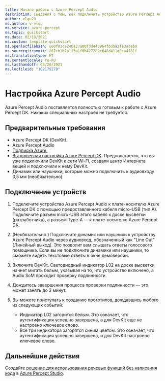 ```yaml
---
title: Начало работы с Azure Percept Audio
description: Сведения о том, как подключить устройство Azure Percept Audio к Azure Percept DK.
author: elqu20
ms.author: v-elqu
ms.service: azure-percept
ms.topic: quickstart
ms.date: 02/18/2021
ms.custom: template-quickstart
ms.openlocfilehash: 660f03ce248a27a00fdd443964fbdba2fe3adeb0
ms.sourcegitcommit: 867cb1b7a1f3a1f0b427282c648d411d0ca4f81f
ms.translationtype: HT
ms.contentlocale: ru-RU
ms.lasthandoff: 03/20/2021
ms.locfileid: "102179278"
---
```

# <a name="azure-percept-audio-setup"></a>Настройка Azure Percept Audio

Azure Percept Audio поставляется полностью готовым к работе с Azure Percept DK. Никаких специальных настроек не требуется.

## <a name="prerequisites"></a>Предварительные требования

- Azure Percept DK (DevKit).
- Azure Percept Audio
- [Подписка Azure.](https://azure.microsoft.com/free/)
- [Выполненная настройка Azure Percept DK](./quickstart-percept-dk-set-up.md). Предполагается, что вы уже подключили DevKit к сети Wi-Fi, создали центр Интернета вещей и подключили к нему DevKit.
- Динамик или наушники, которые можно подключить к аудиовходу 3,5 мм (необязательно)

## <a name="connecting-your-devices"></a>Подключение устройств

1. Подключите устройство Azure Percept Audio к плате-носителю Azure Percept DK с помощью предоставленного кабеля micro-USB (тип A). Подключите разъем micro-USB этого кабеля к доске высветки (разработчика), а разъем Type-A — к плате-носителю Azure Percept DK.
1. (Необязательно.) Подключите динамик или наушники к устройству Azure Percept Audio через аудиовход, обозначенный как "Line Out" (Линейный выход). Это позволит вам слышать ответы голосового помощника. Если вы не подключите динамики или наушники, то сможете видеть текстовые ответы в окне демоверсии. 

1. Включите DevKit. Светодиодный индикатор L02 на доске высветки начнет мигать белым, указывая на то, что устройство включено, а Audio SoM проходит проверку подлинности.

1. Дождитесь завершения процесса проверки подлинности — это может занять до 3 минут.

1. Вы можете приступать к созданию прототипов, дождавшись любого из следующих событий:

    - Индикатор L02 загорится белым. Это означает, что аутентификация успешно завершена, а для DevKit еще не настроено ключевое слово.
    - Все три индикатора загорятся синим цветом. Это означает, что аутентификация успешно завершена, и для DevKit настроено ключевое слово.

## <a name="next-steps"></a>Дальнейшие действия

Создайте [решение для использования речевых функций без написания кода](./tutorial-no-code-speech.md) в [Azure Percept Studio](https://go.microsoft.com/fwlink/?linkid=2135819).
